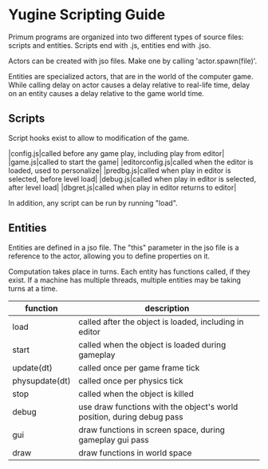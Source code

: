 # Yugine Scripting Guide

Primum programs are organized into two different types of source files: scripts and entities. Scripts end with .js, entities end with .jso.

Actors can be created with jso files. Make one by calling 'actor.spawn(file)'.

Entities are specialized actors, that are in the world of the computer game. While calling delay on actor causes a delay relative to real-life time, delay on an entity causes a delay relative to the game world time.

## Scripts

Script hooks exist to allow to modification of the game.

|config.js|called before any game play, including play from editor|
|game.js|called to start the game|
|editorconfig.js|called when the editor is loaded, used to personalize|
|predbg.js|called when play in editor is selected, before level load|
|debug.js|called when play in editor is selected, after level load|
|dbgret.js|called when play in editor returns to editor|

In addition, any script can be run by running "load".

## Entities

Entities are defined in a jso file. The "this" parameter in the jso file is a reference to the actor, allowing you to define properties on it.

Computation takes place in turns. Each entity has functions called, if they exist. If a machine has multiple threads, multiple entities may be taking turns at a time.

|function|description|
|---|---|
|load|called after the object is loaded, including in editor|
|start|called when the object is loaded during gameplay|
|update(dt)|called once per game frame tick|
|physupdate(dt)|called once per physics tick|
|stop|called when the object is killed|
|debug|use draw functions with the object's world position, during debug pass|
|gui|draw functions in screen space, during gameplay gui pass|
|draw|draw functions in world space|